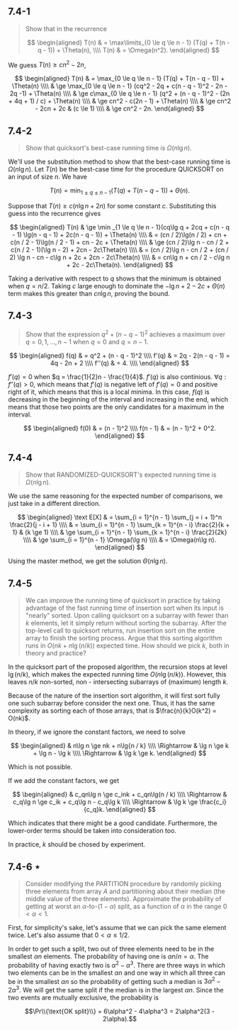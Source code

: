 ## 7.4-1

> Show that in the recurrence
>
> $$
> \begin{aligned}
> T(n) & = \max\limits_{0 \le q \le n - 1} (T(q) + T(n - q - 1)) + \Theta(n), \\\\
> T(n) & = \Omega(n^2).
> \end{aligned}
> $$

We guess $T(n) \ge cn^2 - 2n$,

$$
\begin{aligned}
T(n) & =   \max_{0 \le q \le n - 1} (T(q) + T(n - q - 1)) + \Theta(n) \\\\
     & \ge \max_{0 \le q \le n - 1} (cq^2 - 2q + c(n - q - 1)^2 - 2n - 2q -1) + \Theta(n) \\\\
     & \ge c\max_{0 \le q \le n - 1} (q^2 + (n - q - 1)^2 - (2n + 4q + 1) / c) + \Theta(n) \\\\
     & \ge cn^2 - c(2n - 1) + \Theta(n) \\\\
     & \ge cn^2 - 2cn + 2c & (c \le 1) \\\\
     & \ge cn^2 - 2n.
\end{aligned}
$$

## 7.4-2

> Show that quicksort's best-case running time is $\Omega(n\lg n)$.

We'll use the substitution method to show that the best-case running time is $\Omega(n\lg n)$. Let $T(n)$ be the best-case time for the procedure $\text{QUICKSORT}$ on an input of size $n$. We have

$$T(n) = \min _{1 \le q \le n - 1} (T(q) + T(n - q - 1)) + \Theta(n).$$

Suppose that $T(n) \ge c(n\lg n + 2n)$ for some constant $c$. Substituting this guess into the recurrence gives

$$
\begin{aligned} 
T(n) & \ge \min _{1 \le q \le n - 1}(cq\lg q + 2cq + c(n - q - 1) \lg(n - q - 1) + 2c(n - q - 1)) + \Theta(n) \\\\ 
     & =   (cn / 2)\lg(n / 2) + cn + c(n / 2 - 1)\lg(n / 2 - 1) + cn - 2c + \Theta(n) \\\\
     & \ge (cn / 2)\lg n - cn / 2 + c(n / 2 - 1)(\lg n - 2) + 2cn - 2c\Theta(n) \\\\
     & =   (cn / 2)\lg n - cn / 2 + (cn / 2) \lg n - cn - c\lg n + 2c + 2cn - 2c\Theta(n) \\\\
     & =   cn\lg n + cn / 2 - c\lg n + 2c - 2c\Theta(n).
\end{aligned}
$$

Taking a derivative with respect to $q$ shows that the minimum is obtained when $q = n / 2$. Taking $c$ large enough to dominate the $−\lg n + 2 − 2c + \Theta(n)$ term makes this greater than $cn\lg n$, proving the bound.

## 7.4-3

> Show that the expression $q^2 + (n - q - 1)^2$ achieves a maximum over $q = 0, 1, \ldots, n - 1$ when $q = 0$ and $q = n - 1$.

$$
\begin{aligned}
  f(q) & = q^2 + (n - q - 1)^2 \\\\
 f'(q) & = 2q - 2(n - q - 1) = 4q - 2n + 2 \\\\
f''(q) & = 4. \\\\
\end{aligned}
$$

$f'(q) = 0$ when $q = \frac{1}{2}n - \frac{1}{4}$. $f'(q)$ is also continious. $\forall q: f''(q) > 0$, which means that $f'(q)$ is negative left of $f'(q) = 0$ and positive right of it, which means that this is a local minima. In this case, $f(q)$ is decreasing in the beginning of the interval and increasing in the end, which means that those two points are the only candidates for a maximum in the interval.

$$
\begin{aligned}
    f(0) & = (n - 1)^2 \\\\
f(n - 1) & = (n - 1)^2 + 0^2.
\end{aligned}
$$

## 7.4-4

> Show that $\text{RANDOMIZED-QUICKSORT}$'s expected running time is $\Omega(n\lg n)$.

We use the same reasoning for the expected number of comparisons, we just take in a different direction.

$$
\begin{aligned}
\text E[X]
    & =   \sum_{i = 1}^{n - 1} \sum_{j = i + 1}^n \frac{2}{j - i + 1} \\\\
    & =   \sum_{i = 1}^{n - 1} \sum_{k = 1}^{n - i} \frac{2}{k + 1} & (k \ge 1) \\\\
    & \ge \sum_{i = 1}^{n - 1} \sum_{k = 1}^{n - i} \frac{2}{2k} \\\\
    & \ge \sum_{i = 1}^{n - 1} \Omega(\lg n) \\\\
    & =   \Omega(n\lg n).
\end{aligned}
$$

Using the master method, we get the solution $\Theta(n\lg n)$.

## 7.4-5

> We can improve the running time of quicksort in practice by taking advantage of the fast running time of insertion sort when its input is "nearly" sorted. Upon calling quicksort on a subarray with fewer than $k$ elements, let it simply return without sorting the subarray. After the top-level call to quicksort returns, run insertion sort on the entire array to finish the sorting process. Argue that this sorting algorithm runs in $O(nk + n\lg(n / k))$ expected time. How should we pick $k$, both in theory and practice?

In the quicksort part of the proposed algorithm, the recursion stops at level $\lg(n / k)$, which makes the expected running time $O(n\lg(n / k))$. However, this leaves $n / k$ non-sorted, non - intersecting subarrays of (maximum) length $k$.

Because of the nature of the insertion sort algorithm, it will first sort fully one such subarray before consider the next one. Thus, it has the same complexity as sorting each of those arrays, that is $\frac{n}{k}O(k^2) = O(nk)$.

In theory, if we ignore the constant factors, we need to solve

$$
\begin{aligned}
            & n\lg n \ge nk + n\lg{n / k} \\\\
\Rightarrow & \lg n \ge k + \lg n - \lg k \\\\
\Rightarrow & \lg k \ge k.
\end{aligned}
$$

Which is not possible.

If we add the constant factors, we get

$$
\begin{aligned}
            & c_qn\lg n \ge c_ink + c_qn\lg(n / k) \\\\
\Rightarrow & c_q\lg n \ge c_ik + c_q\lg n - c_q\lg k \\\\
\Rightarrow & \lg k \ge \frac{c_i}{c_q}k.
\end{aligned}
$$

Which indicates that there might be a good candidate. Furthermore, the lower-order terms should be taken into consideration too.

In practice, $k$ should be chosed by experiment.

## 7.4-6 $\star$

> Consider modifying the $\text{PARTITION}$ procedure by randomly picking three elements from array $A$ and partitioning about their median (the middle value of the three elements). Approximate the probability of getting at worst an $\alpha$-to-$(1 - \alpha)$ split, as a function of $\alpha$ in the range $0 < \alpha < 1$.

First, for simplicity's sake, let's assume that we can pick the same element twice. Let's also assume that $0 < \alpha \le 1 / 2$.

In order to get such a split, two out of three elements need to be in the smallest $\alpha n$ elements. The probability of having one is $\alpha n / n = \alpha$. The probability of having exactly two is $\alpha^2 - \alpha^3$. There are three ways in which two elements can be in the smallest $\alpha n$ and one way in which all three can be in the smallest $\alpha n$ so the probability of getting such a median is $3\alpha^2 - 2\alpha^3$. We will get the same split if the median is in the largest $\alpha n$. Since the two events are mutually exclusive, the probability is

$$\Pr\\{\text{OK split}\\} = 6\alpha^2 - 4\alpha^3 = 2\alpha^2(3 - 2\alpha).$$
